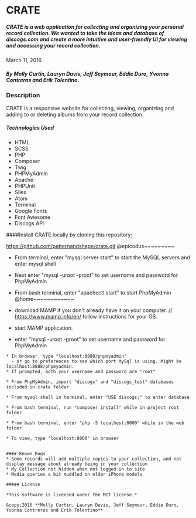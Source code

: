 # CRATE

##### CRATE is a web application for collecting and organizing your personal record collection. We wanted to take the ideas and database of discogs.com and create a more intuitive and user-friendly UI for viewing and accessing your record collection.

March 11, 2016

##### By Molly Curtin, Lauryn Davis, Jeff Seymour, Eddie Duro, Yvonna Contreras and Erik Tolentino.

### Description

CRATE is a responsive website for collecting, viewing, organizing and adding to or deleting albums from your record collection.


##### Technologies Used

* HTML
* SCSS
* PHP
* Composer
* Twig
* PHPMyAdmin
* Apache
* PHPUnit
* Silex
* Atom
* Terminal
* Google Fonts
* Font Awesome
* Discogs API

####Install CRATE locally by cloning this repository:

https://github.com/patternandshape/crate.git
@epicodus~~~~~~~~~
* From terminal, enter "mysql.server start" to start the MySQL servers and enter mysql shell
* Next enter "mysql -uroot -proot" to set username and password for PhpMyAdmin

* From bash terminal, enter "apachectl start" to start PhpMyAdmin
@home~~~~~~~~~~~~
* download MAMP if you don't already have it on your computer. // https://www.mamp.info/en/ follow instructions for your OS.

* start MAMP application.
* enter "mysql -uroot -proot" to set username and password for PhpMyAdmin
~~~~~~~~~~~~~~~~~~
* In browser, type "localhost:8080/phpmyadmin"
  - or go to preferences to see which port MySql is using. Might be localhost:8888/phpmyadmin.
* If prompted, both your username and password are "root"

* From PhpMyAdmin, import "discogs" and "discogs_test" databases included in crate folder

* From mysql shell in terminal, enter "USE discogs;" to enter database

* From bash terminal, run "composer install" while in project root folder

* From bash terminal, enter "php -S localhost:8000" while in the web folder

* To view, type "localhost:8000" in browser


#### Known Bugs
* Some records will add multiple copies to your collection, and not display message about already being in your collection
* My Collection not hidden when not logged in to site
* Media queries a bit muddled on older iPhone models

##### License

*This software is licensed under the MIT license.*

&copy;2016 **Molly Curtin, Lauryn Davis, Jeff Seymour, Eddie Duro, Yvonna Contreras and Erik Tolentino**
